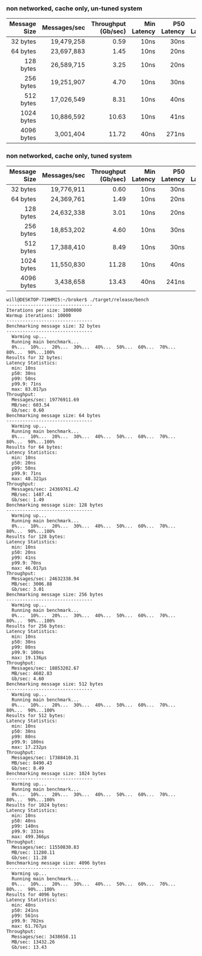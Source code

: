 ### non networked, cache only, un-tuned system

| Message Size | Messages/sec | Throughput (Gb/sec) | Min Latency | P50 Latency | P99 Latency | P99.9 Latency | Max Latency |
|------------:|-------------:|-------------------:|------------:|------------:|------------:|---------------|------------:|
| 32 bytes    | 19,479,258  | 0.59              | 10ns        | 30ns        | 41ns        | 70ns          | 7.865µs     |
| 64 bytes    | 23,697,883  | 1.45              | 10ns        | 20ns        | 60ns        | 71ns          | 22.913µs    |
| 128 bytes   | 26,589,715  | 3.25              | 10ns        | 20ns        | 40ns        | 70ns          | 14.557µs    |
| 256 bytes   | 19,251,907  | 4.70              | 10ns        | 30ns        | 71ns        | 110ns         | 24.196µs    |
| 512 bytes   | 17,026,549  | 8.31              | 10ns        | 40ns        | 81ns        | 150ns         | 47.951µs    |
| 1024 bytes  | 10,886,592  | 10.63             | 10ns        | 41ns        | 160ns       | 361ns         | 50.806µs    |
| 4096 bytes  | 3,001,404   | 11.72             | 40ns        | 271ns       | 582ns       | 762ns         | 376.454µs   |

### non networked, cache only, tuned system

| Message Size | Messages/sec | Throughput (Gb/sec) | Min Latency | P50 Latency | P99 Latency | P99.9 Latency | Max Latency |
|------------:|-------------:|-------------------:|------------:|------------:|------------:|---------------|------------:|
| 32 bytes    | 19,776,911  | 0.60              | 10ns        | 30ns        | 50ns        | 71ns          | 83.017µs    |
| 64 bytes    | 24,369,761  | 1.49              | 10ns        | 20ns        | 50ns        | 71ns          | 48.321µs    |
| 128 bytes   | 24,632,338  | 3.01              | 10ns        | 20ns        | 41ns        | 70ns          | 46.017µs    |
| 256 bytes   | 18,853,202  | 4.60              | 10ns        | 30ns        | 80ns        | 100ns         | 19.136µs    |
| 512 bytes   | 17,388,410  | 8.49              | 10ns        | 30ns        | 80ns        | 180ns         | 17.232µs    |
| 1024 bytes  | 11,550,830  | 11.28             | 10ns        | 40ns        | 140ns       | 331ns         | 499.366µs   |
| 4096 bytes  | 3,438,658   | 13.43             | 40ns        | 241ns       | 561ns       | 702ns         | 61.767µs    |

```
will@DESKTOP-71HHMI5:~/broker$ ./target/release/bench
--------------------------------
Iterations per size: 1000000
Warmup iterations: 10000
--------------------------------
Benchmarking message size: 32 bytes
--------------------------------
  Warming up...
  Running main benchmark...
  0%...  10%...  20%...  30%...  40%...  50%...  60%...  70%...  80%...  90%...100%
Results for 32 bytes:
Latency Statistics:
  min: 10ns
  p50: 30ns
  p99: 50ns
  p99.9: 71ns
  max: 83.017µs
Throughput:
  Messages/sec: 19776911.69
  MB/sec: 603.54
  Gb/sec: 0.60
Benchmarking message size: 64 bytes
--------------------------------
  Warming up...
  Running main benchmark...
  0%...  10%...  20%...  30%...  40%...  50%...  60%...  70%...  80%...  90%...100%
Results for 64 bytes:
Latency Statistics:
  min: 10ns
  p50: 20ns
  p99: 50ns
  p99.9: 71ns
  max: 48.321µs
Throughput:
  Messages/sec: 24369761.42
  MB/sec: 1487.41
  Gb/sec: 1.49
Benchmarking message size: 128 bytes
--------------------------------
  Warming up...
  Running main benchmark...
  0%...  10%...  20%...  30%...  40%...  50%...  60%...  70%...  80%...  90%...100%
Results for 128 bytes:
Latency Statistics:
  min: 10ns
  p50: 20ns
  p99: 41ns
  p99.9: 70ns
  max: 46.017µs
Throughput:
  Messages/sec: 24632338.94
  MB/sec: 3006.88
  Gb/sec: 3.01
Benchmarking message size: 256 bytes
--------------------------------
  Warming up...
  Running main benchmark...
  0%...  10%...  20%...  30%...  40%...  50%...  60%...  70%...  80%...  90%...100%
Results for 256 bytes:
Latency Statistics:
  min: 10ns
  p50: 30ns
  p99: 80ns
  p99.9: 100ns
  max: 19.136µs
Throughput:
  Messages/sec: 18853202.67
  MB/sec: 4602.83
  Gb/sec: 4.60
Benchmarking message size: 512 bytes
--------------------------------
  Warming up...
  Running main benchmark...
  0%...  10%...  20%...  30%...  40%...  50%...  60%...  70%...  80%...  90%...100%
Results for 512 bytes:
Latency Statistics:
  min: 10ns
  p50: 30ns
  p99: 80ns
  p99.9: 180ns
  max: 17.232µs
Throughput:
  Messages/sec: 17388410.31
  MB/sec: 8490.43
  Gb/sec: 8.49
Benchmarking message size: 1024 bytes
--------------------------------
  Warming up...
  Running main benchmark...
  0%...  10%...  20%...  30%...  40%...  50%...  60%...  70%...  80%...  90%...100%
Results for 1024 bytes:
Latency Statistics:
  min: 10ns
  p50: 40ns
  p99: 140ns
  p99.9: 331ns
  max: 499.366µs
Throughput:
  Messages/sec: 11550830.83
  MB/sec: 11280.11
  Gb/sec: 11.28
Benchmarking message size: 4096 bytes
--------------------------------
  Warming up...
  Running main benchmark...
  0%...  10%...  20%...  30%...  40%...  50%...  60%...  70%...  80%...  90%...100%
Results for 4096 bytes:
Latency Statistics:
  min: 40ns
  p50: 241ns
  p99: 561ns
  p99.9: 702ns
  max: 61.767µs
Throughput:
  Messages/sec: 3438658.11
  MB/sec: 13432.26
  Gb/sec: 13.43
```
